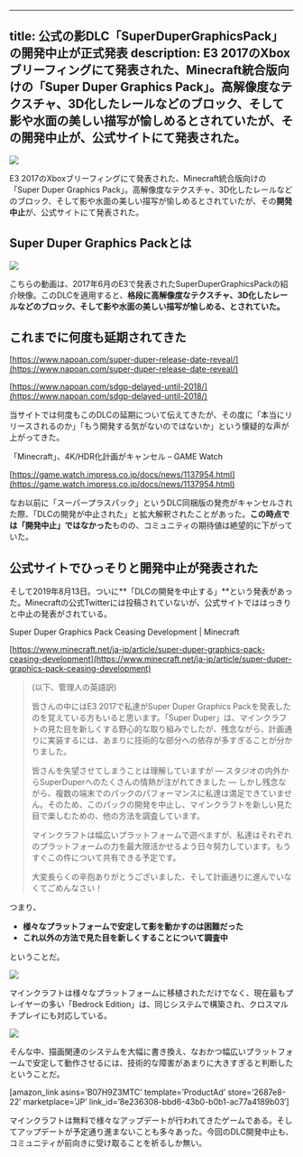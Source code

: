 
---
title: 公式の影DLC「SuperDuperGraphicsPack」の開発中止が正式発表
description: E3 2017のXboxブリーフィングにて発表された、Minecraft統合版向けの「Super Duper Graphics Pack」。高解像度なテクスチャ、3D化したレールなどのブロック、そして影や水面の美しい描写が愉しめるとされていたが、その開発中止が、公式サイトにて発表された。
---

![](https://cdn-ak.f.st-hatena.com/images/fotolife/s/sasigume/20210208/20210208113351.png)

E3 2017のXboxブリーフィングにて発表された、Minecraft統合版向けの「Super Duper Graphics Pack」。高解像度なテクスチャ、3D化したレールなどのブロック、そして影や水面の美しい描写が愉しめるとされていたが、その**開発中止**が、公式サイトにて発表された。

## Super Duper Graphics Packとは

[![](https://cdn-ak.f.st-hatena.com/images/fotolife/s/sasigume/20210208/20210208094220.png)](https://www.napoan.com/wp-content/uploads/2017/11/2017-09-25-23.31.03-Google-Chrome-napoan.com__ipoosy.png)

[](https://www.napoan.com/wp-content/uploads/2019/08/2017-09-25-23.22.53-Preview_nwugl6.jfif)

[](https://www.napoan.com/wp-content/uploads/2019/08/2017-09-25-23.23.54-Google-Chrome-napoan.com__oqzrkj.jfif)

こちらの動画は、2017年6月のE3で発表されたSuperDuperGraphicsPackの紹介映像。このDLCを適用すると、**格段に高解像度なテクスチャ、3D化したレールなどのブロック、そして影や水面の美しい描写が愉しめる、とされていた。**

## これまでに何度も延期されてきた

[https://www.napoan.com/super-duper-release-date-reveal/](https://www.napoan.com/super-duper-release-date-reveal/)

[https://www.napoan.com/sdgp-delayed-until-2018/](https://www.napoan.com/sdgp-delayed-until-2018/)

当サイトでは何度もこのDLCの延期について伝えてきたが、その度に「本当にリリースされるのか」「もう開発する気がないのではないか」という懐疑的な声が上がってきた。

「Minecraft」、4K/HDR化計画がキャンセル – GAME Watch

[https://game.watch.impress.co.jp/docs/news/1137954.html](https://game.watch.impress.co.jp/docs/news/1137954.html)

なお以前に「スーパープラスパック」というDLC同梱版の発売がキャンセルされた際、「DLCの開発が中止された」と拡大解釈されたことがあった。**この時点では「開発中止」ではなかった**ものの、コミュニティの期待値は絶望的に下がっていた。

## 公式サイトでひっそりと開発中止が発表された

そして2019年8月13日。ついに**「DLCの開発を中止する」**という発表があった。Minecraftの公式Twitterには投稿されていないが、公式サイトでははっきりと中止の発表がされている。

Super Duper Graphics Pack Ceasing Development | Minecraft

[https://www.minecraft.net/ja-jp/article/super-duper-graphics-pack-ceasing-development](https://www.minecraft.net/ja-jp/article/super-duper-graphics-pack-ceasing-development)

> (以下、管理人の英語訳)
> 
> 皆さんの中にはE3 2017で私達がSuper Duper Graphics Packを発表したのを覚えている方もいると思います。「Super Duper」は、マインクラフトの見た目を新しくする野心的な取り組みでしたが、残念ながら、計画通りに実装するには、あまりに技術的な部分への依存が多すぎることが分かりました。
> 
> 皆さんを失望させてしまうことは理解していますが ― スタジオの内外からSuperDuperへのたくさんの情熱が注がれてきました ― しかし残念ながら、複数の端末でのパックのパフォーマンスに私達は満足できていません。そのため、このパックの開発を中止し、マインクラフトを新しい見た目で楽しむための、他の方法を調査しています。
> 
> マインクラフトは幅広いプラットフォームで遊べますが、私達はそれぞれのプラットフォームの力を最大限活かせるよう日々努力しています。もうすぐこの件について共有できる予定です。
> 
> 大変長らくの辛抱ありがとうございました、そして計画通りに進んでいなくてごめんなさい！

つまり、

*   **様々なプラットフォームで安定して影を動かすのは困難だった**
*   **これ以外の方法で見た目を新しくすることについて調査中**

ということだ。

![](https://cdn-ak.f.st-hatena.com/images/fotolife/s/sasigume/20210208/20210208095437.png)

マインクラフトは様々なプラットフォームに移植されただけでなく、現在最もプレイヤーの多い「Bedrock Edition」は、同じシステムで構築され、クロスマルチプレイにも対応している。

![](https://cdn-ak.f.st-hatena.com/images/fotolife/s/sasigume/20210208/20210208093529.png) [](https://www.napoan.com/wp-content/uploads/2019/08/2017-09-25-23.26.12-Preview_pqwfx0.jfif)

そんな中、描画関連のシステムを大幅に書き換え、なおかつ幅広いプラットフォームで安定して動作させるには、技術的な障害があまりに大きすぎると判断したということだ。

\[amazon\_link asins=’B07H9Z3MTC’ template=’ProductAd’ store=’2687e8-22′ marketplace=’JP’ link\_id=’8e236308-bbd6-43b0-b0b1-ac77a4189b03′\]

マインクラフトは無料で様々なアップデートが行われてきたゲームである。そしてアップデートが予定通り進まないことも多々あった。今回のDLC開発中止も、コミュニティが前向きに受け取ることを祈るしか無い。
